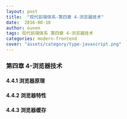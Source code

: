 ```yaml
---
layout: post
title:  "现代前端体系-第四章 4-浏览器技术"
date:  2016-08-10
author: ouven
tags: 现代前端体系 第四章 4-浏览器技术
categories: modern-frontend
cover: "assets/category/type-javascript.png"
---
```


### 第四章 4-浏览器技术

#### 4.4.1 浏览器原理

#### 4.4.2 浏览器特性

#### 4.4.3 浏览器缓存


